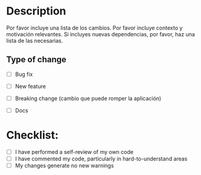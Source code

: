# Description

Por favor incluye una lista de los cambios. Por favor incluye contexto y motivación relevantes. Si incluyes nuevas dependencias, por favor, haz una lista de las necesarias.


## Type of change

- [ ] Bug fix 
- [ ] New feature 
- [ ] Breaking change (cambio que puede romper la aplicación)
- [ ] Docs


# Checklist:

- [ ] I have performed a self-review of my own code
- [ ] I have commented my code, particularly in hard-to-understand areas
- [ ] My changes generate no new warnings
